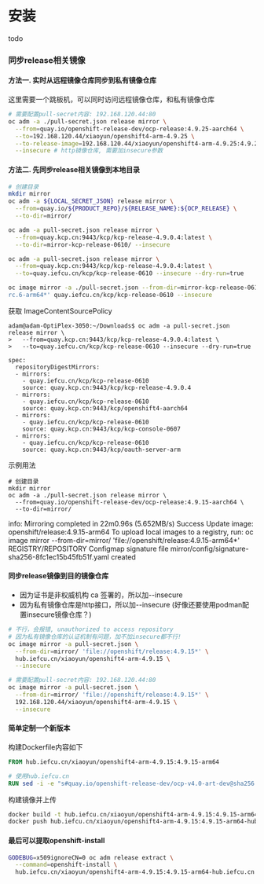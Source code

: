 # 安装

todo

### 同步release相关镜像

#### 方法一. 实时从远程镜像仓库同步到私有镜像仓库

这里需要一个跳板机，可以同时访问远程镜像仓库，和私有镜像仓库

```bash
# 需要配置pull-secret内容: 192.168.120.44:80
oc adm -a ./pull-secret.json release mirror \
  --from=quay.io/openshift-release-dev/ocp-release:4.9.25-aarch64 \
  --to=192.168.120.44/xiaoyun/openshift4-arm-4.9.25 \
  --to-release-image=192.168.120.44/xiaoyun/openshift4-arm-4.9.25:4.9.25-arm64 \
  --insecure # http镜像仓库, 需要加insecure参数
```

#### 方法二. 先同步release相关镜像到本地目录

```bash
# 创建目录
mkdir mirror
oc adm -a ${LOCAL_SECRET_JSON} release mirror \
  --from=quay.io/${PRODUCT_REPO}/${RELEASE_NAME}:${OCP_RELEASE} \
  --to-dir=mirror/

oc adm -a pull-secret.json release mirror \
  --from=quay.kcp.cn:9443/kcp/kcp-release-4.9.0.4:latest \
  --to-dir=mirror-kcp-release-0610/ --insecure

oc adm -a pull-secret.json release mirror \
  --from=quay.kcp.cn:9443/kcp/kcp-release-4.9.0.4:latest \
  --to=quay.iefcu.cn/kcp/kcp-release-0610 --insecure --dry-run=true

oc image mirror -a ./pull-secret.json --from-dir=mirror-kcp-release-0610/ 'file://openshift/release:4.9.0-
rc.6-arm64*' quay.iefcu.cn/kcp/kcp-release-0610 --insecure
```

获取 ImageContentSourcePolicy
```
adam@adam-OptiPlex-3050:~/Downloads$ oc adm -a pull-secret.json release mirror \
>   --from=quay.kcp.cn:9443/kcp/kcp-release-4.9.0.4:latest \
>   --to=quay.iefcu.cn/kcp/kcp-release-0610 --insecure --dry-run=true

spec:
  repositoryDigestMirrors:
  - mirrors:
    - quay.iefcu.cn/kcp/kcp-release-0610
    source: quay.kcp.cn:9443/kcp/kcp-release-4.9.0.4
  - mirrors:
    - quay.iefcu.cn/kcp/kcp-release-0610
    source: quay.kcp.cn:9443/kcp/openshift4-aarch64
  - mirrors:
    - quay.iefcu.cn/kcp/kcp-release-0610
    source: quay.kcp.cn:9443/kcp/kcp-console-0607
  - mirrors:
    - quay.iefcu.cn/kcp/kcp-release-0610
    source: quay.kcp.cn:9443/kcp/oauth-server-arm
```

示例用法
```
# 创建目录
mkdir mirror
oc adm -a ./pull-secret.json release mirror \
  --from=quay.io/openshift-release-dev/ocp-release:4.9.15-aarch64 \
  --to-dir=mirror/
```

info: Mirroring completed in 22m0.96s (5.652MB/s)
Success
Update image:  openshift/release:4.9.15-arm64
To upload local images to a registry, run:
    oc image mirror --from-dir=mirror/ 'file://openshift/release:4.9.15-arm64*' REGISTRY/REPOSITORY
Configmap signature file mirror/config/signature-sha256-8fc1ec15b45fb51f.yaml created

#### 同步release镜像到目的镜像仓库

* 因为证书是非权威机构 ca 签署的，所以加--insecure
* 因为私有镜像仓库是http接口，所以加--insecure (好像还要使用podman配置insecure镜像仓库？)

```bash
# 不行，会报错, unauthorized to access repository
# 因为私有镜像仓库的认证机制有问题，加不加insecure都不行!
oc image mirror -a pull-secret.json \
  --from-dir=mirror/ 'file://openshift/release:4.9.15*' \
  hub.iefcu.cn/xiaoyun/openshift4-arm-4.9.15 \
  --insecure

# 需要配置pull-secret内容: 192.168.120.44:80
oc image mirror -a pull-secret.json \
  --from-dir=mirror/ 'file://openshift/release:4.9.15*' \
  192.168.120.44/xiaoyun/openshift4-arm-4.9.15 \
  --insecure
```

#### 简单定制一个新版本

构建Dockerfile内容如下
```dockerfile
FROM hub.iefcu.cn/xiaoyun/openshift4-arm-4.9.15:4.9.15-arm64

# 使用hub.iefcu.cn
RUN sed -i -e "s#quay.io/openshift-release-dev/ocp-v4.0-art-dev@sha256:#hub.iefcu.cn/xiaoyun/openshift4-arm-4.9.15@sha256:#g" /release-manifests/*
```

构建镜像并上传
```bash
docker build -t hub.iefcu.cn/xiaoyun/openshift4-arm-4.9.15:4.9.15-arm64-hub.iefcu.cn .
docker push hub.iefcu.cn/xiaoyun/openshift4-arm-4.9.15:4.9.15-arm64-hub.iefcu.cn
```

#### 最后可以提取openshift-install

```bash
GODEBUG=x509ignoreCN=0 oc adm release extract \
  --command=openshift-install \
  hub.iefcu.cn/xiaoyun/openshift4-arm-4.9.15:4.9.15-arm64-hub.iefcu.cn
```
